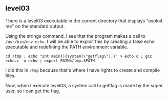 ## level03

There is a level03 executable in the current directory that displays "exploit me" on the standard output.

Using the strings command, I see that the program makes a call to `/usr/bin/env echo`. I will be able to exploit this by creating a false echo executable and redefining the PATH environment variable.

```cd /tmp ; echo "int main(){system(\"getflag\");}" > echo.c ; gcc echo.c -o echo ; export PATH=/tmp:$PATH```

I did this in `/tmp` because that's where I have rights to create and compile files. 

Now, when I execute level03, a system call to getflag is made by the super user, so I can get the flag.